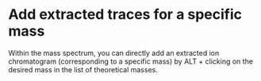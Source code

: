 # Add extracted traces for a specific mass

Within the mass spectrum, you can directly add an extracted ion chromatogram (corresponding to a specific mass) by ALT + clicking on the desired mass in the list of theoretical masses.
